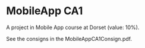 # MobileApp CA1

A project in Mobile App course at Dorset (value: 10%).

See the consigns in the MobileAppCA1Consign.pdf.
